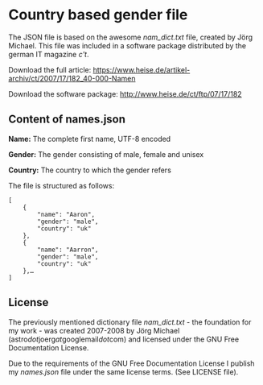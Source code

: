 # Country based gender file
The JSON file is based on the awesome *nam_dict.txt* file, created by Jörg Michael. This file was included in a software package distributed by the german IT magazine *c't*.

Download the full article: https://www.heise.de/artikel-archiv/ct/2007/17/182_40-000-Namen

Download the software package: http://www.heise.de/ct/ftp/07/17/182

## Content of names.json

**Name:**			The complete first name, UTF-8 encoded

**Gender:**		The gender consisting of male, female and unisex

**Country:**	The country to which the gender refers

The file is structured as follows:

	[
		{
			"name": "Aaron",
			"gender": "male",
			"country": "uk"
		},
		{
			"name": "Aarron",
			"gender": "male",
			"country": "uk"
		},…
	]

## License
The previously mentioned dictionary file *nam_dict.txt* - the foundation for my work - was created 2007-2008 by Jörg Michael (astro*dot*joerg*at*googlemail*dot*com) and licensed under the GNU Free Documentation License.

Due to the requirements of the GNU Free Documentation License I publish my *names.json* file under the same license terms. (See LICENSE file).
